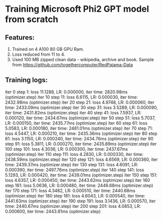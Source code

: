 
# Training Microsoft Phi2 GPT model from scratch

## Features:
1. Trained on 4 A100 80 GB GPU Ram.
2. Loss reduced from 11 to 4.
3. Used 100 MB zipped clean data - wikipedia, archive and book. Sample from https://github.com/togethercomputer/RedPajama-Data
   


## Training logs:

iter 0 step 1: loss 11.1288, LR: 0.000000, iter time: 2820.98ms (optimizer.step) 
iter 10 step 11: loss 6.6115, LR: 0.000030, iter time: 2432.98ms (optimizer.step) 
iter 20 step 21: loss 4.9748, LR: 0.000060, iter time: 2433.09ms (optimizer.step) 
iter 30 step 31: loss 3.5289, LR: 0.000090, iter time: 2431.82ms (optimizer.step) 
iter 40 step 41: loss 7.5937, LR: 0.000120, iter time: 2434.67ms (optimizer.step) 
iter 50 step 51: loss 5.7037, LR: 0.000150, iter time: 2435.77ms (optimizer.step) 
iter 60 step 61: loss 5.0583, LR: 0.000180, iter time: 2481.01ms (optimizer.step) 
iter 70 step 71: loss 4.5447, LR: 0.000210, iter time: 2435.36ms (optimizer.step) 
iter 80 step 81: loss 3.1150, LR: 0.000240, iter time: 2434.76ms (optimizer.step) 
iter 90 step 91: loss 5.3811, LR: 0.000270, iter time: 2435.89ms (optimizer.step) 
iter 100 step 101: loss 4.3036, LR: 0.000300, iter time: 2437.67ms (optimizer.step) 
iter 110 step 111: loss 4.2830, LR: 0.000330, iter time: 2438.59ms (optimizer.step) 
iter 120 step 121: loss 4.6569, LR: 0.000360, iter time: 2439.37ms (optimizer.step) 
iter 130 step 131: loss 4.6091, LR: 0.000390, iter time: 2497.76ms (optimizer.step) 
iter 140 step 141: loss 5.1293, LR: 0.000420, iter time: 2439.01ms (optimizer.step) 
iter 150 step 151: loss 4.6357, LR: 0.000450, iter time: 2443.62ms (optimizer.step) 
iter 160 step 161: loss 5.0636, LR: 0.000480, iter time: 2446.68ms (optimizer.step) 
iter 170 step 171: loss 4.3482, LR: 0.000510, iter time: 2440.68ms (optimizer.step) 
iter 180 step 181: loss 4.6043, LR: 0.000540, iter time: 2441.63ms (optimizer.step) 
iter 190 step 191: loss 3.1436, LR: 0.000570, iter time: 2440.67ms (optimizer.step) 
iter 200 step 201: loss 4.0853, LR: 0.000600, iter time: 2443.81ms (optimizer.step) 


   
